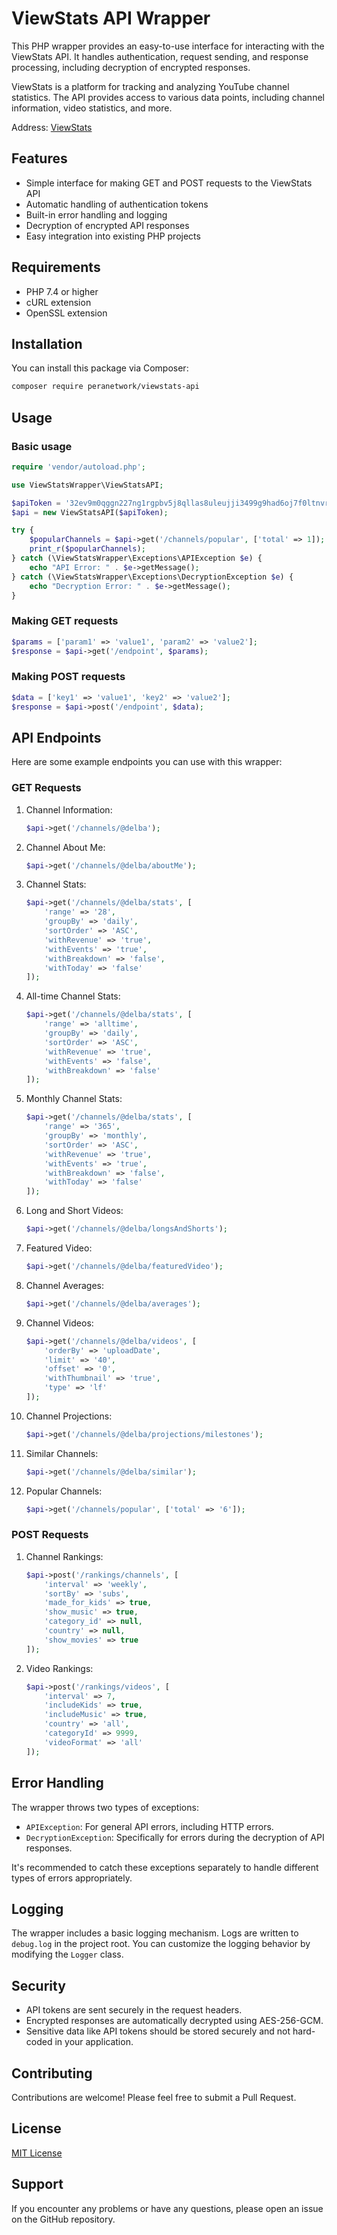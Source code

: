 # ViewStats API Wrapper

This PHP wrapper provides an easy-to-use interface for interacting with the ViewStats API. It handles authentication, request sending, and response processing, including decryption of encrypted responses.

ViewStats is a platform for tracking and analyzing YouTube channel statistics. The API provides access to various data points, including channel information, video statistics, and more.

Address: [ViewStats](https://viewstats.com)

## Features

- Simple interface for making GET and POST requests to the ViewStats API
- Automatic handling of authentication tokens
- Built-in error handling and logging
- Decryption of encrypted API responses
- Easy integration into existing PHP projects

## Requirements

- PHP 7.4 or higher
- cURL extension
- OpenSSL extension

## Installation

You can install this package via Composer:

```bash
composer require peranetwork/viewstats-api
```

## Usage

### Basic usage

```php
require 'vendor/autoload.php';

use ViewStatsWrapper\ViewStatsAPI;

$apiToken = '32ev9m0qggn227ng1rgpbv5j8qllas8uleujji3499g9had6oj7f0ltnvrgi00cq';
$api = new ViewStatsAPI($apiToken);

try {
    $popularChannels = $api->get('/channels/popular', ['total' => 1]);
    print_r($popularChannels);
} catch (\ViewStatsWrapper\Exceptions\APIException $e) {
    echo "API Error: " . $e->getMessage();
} catch (\ViewStatsWrapper\Exceptions\DecryptionException $e) {
    echo "Decryption Error: " . $e->getMessage();
}
```

### Making GET requests

```php
$params = ['param1' => 'value1', 'param2' => 'value2'];
$response = $api->get('/endpoint', $params);
```

### Making POST requests

```php
$data = ['key1' => 'value1', 'key2' => 'value2'];
$response = $api->post('/endpoint', $data);
```

## API Endpoints

Here are some example endpoints you can use with this wrapper:

### GET Requests

1. Channel Information:
   ```php
   $api->get('/channels/@delba');
   ```

2. Channel About Me:
   ```php
   $api->get('/channels/@delba/aboutMe');
   ```

3. Channel Stats:
   ```php
   $api->get('/channels/@delba/stats', [
       'range' => '28',
       'groupBy' => 'daily',
       'sortOrder' => 'ASC',
       'withRevenue' => 'true',
       'withEvents' => 'true',
       'withBreakdown' => 'false',
       'withToday' => 'false'
   ]);
   ```

4. All-time Channel Stats:
   ```php
   $api->get('/channels/@delba/stats', [
       'range' => 'alltime',
       'groupBy' => 'daily',
       'sortOrder' => 'ASC',
       'withRevenue' => 'true',
       'withEvents' => 'false',
       'withBreakdown' => 'false'
   ]);
   ```

5. Monthly Channel Stats:
   ```php
   $api->get('/channels/@delba/stats', [
       'range' => '365',
       'groupBy' => 'monthly',
       'sortOrder' => 'ASC',
       'withRevenue' => 'true',
       'withEvents' => 'true',
       'withBreakdown' => 'false',
       'withToday' => 'false'
   ]);
   ```

6. Long and Short Videos:
   ```php
   $api->get('/channels/@delba/longsAndShorts');
   ```

7. Featured Video:
   ```php
   $api->get('/channels/@delba/featuredVideo');
   ```

8. Channel Averages:
   ```php
   $api->get('/channels/@delba/averages');
   ```

9. Channel Videos:
   ```php
   $api->get('/channels/@delba/videos', [
       'orderBy' => 'uploadDate',
       'limit' => '40',
       'offset' => '0',
       'withThumbnail' => 'true',
       'type' => 'lf'
   ]);
   ```

10. Channel Projections:
    ```php
    $api->get('/channels/@delba/projections/milestones');
    ```

11. Similar Channels:
    ```php
    $api->get('/channels/@delba/similar');
    ```

12. Popular Channels:
    ```php
    $api->get('/channels/popular', ['total' => '6']);
    ```

### POST Requests

1. Channel Rankings:
   ```php
   $api->post('/rankings/channels', [
       'interval' => 'weekly',
       'sortBy' => 'subs',
       'made_for_kids' => true,
       'show_music' => true,
       'category_id' => null,
       'country' => null,
       'show_movies' => true
   ]);
   ```

2. Video Rankings:
   ```php
   $api->post('/rankings/videos', [
       'interval' => 7,
       'includeKids' => true,
       'includeMusic' => true,
       'country' => 'all',
       'categoryId' => 9999,
       'videoFormat' => 'all'
   ]);
   ```

## Error Handling

The wrapper throws two types of exceptions:

- `APIException`: For general API errors, including HTTP errors.
- `DecryptionException`: Specifically for errors during the decryption of API responses.

It's recommended to catch these exceptions separately to handle different types of errors appropriately.

## Logging

The wrapper includes a basic logging mechanism. Logs are written to `debug.log` in the project root. You can customize the logging behavior by modifying the `Logger` class.

## Security

- API tokens are sent securely in the request headers.
- Encrypted responses are automatically decrypted using AES-256-GCM.
- Sensitive data like API tokens should be stored securely and not hard-coded in your application.

## Contributing

Contributions are welcome! Please feel free to submit a Pull Request.

## License

[MIT License](LICENSE.md)

## Support

If you encounter any problems or have any questions, please open an issue on the GitHub repository.

